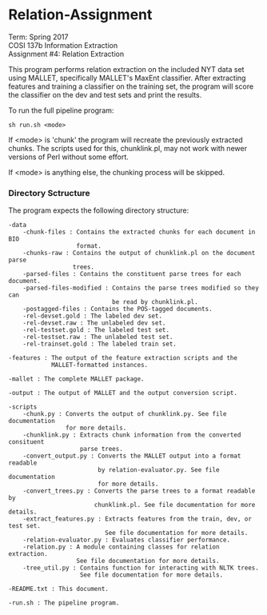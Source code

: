 # Relation-Assignment

Term: Spring 2017  
COSI 137b Information Extraction  
Assignment #4: Relation Extraction

This program performs relation extraction on the included NYT data set using
MALLET, specifically MALLET's MaxEnt classifier. After extracting features
and training a classifier on the training set, the program will score the
classifier on the dev and test sets and print the results.

To run the full pipeline program:

    sh run.sh <mode>
    
If \<mode\> is 'chunk' the program will recreate the previously extracted chunks.
The scripts used for this, chunklink.pl, may not work with newer versions of
Perl without some effort.

If \<mode\> is anything else, the chunking process will be skipped.


### Directory Sctructure ###
The program expects the following directory structure:

    -data
        -chunk-files : Contains the extracted chunks for each document in BIO
                       format.
        -chunks-raw : Contains the output of chunklink.pl on the document parse
                      trees.
        -parsed-files : Contains the constituent parse trees for each document.
        -parsed-files-modified : Contains the parse trees modified so they can
                                 be read by chunklink.pl.
        -postagged-files : Contains the POS-tagged documents.
        -rel-devset.gold : The labeled dev set.
        -rel-devset.raw : The unlabeled dev set.
        -rel-testset.gold : The labeled test set.
        -rel-testset.raw : The unlabeled test set.
        -rel-trainset.gold : The labeled train set.
        
    -features : The output of the feature extraction scripts and the
                MALLET-formatted instances.
                
    -mallet : The complete MALLET package.
    
    -output : The output of MALLET and the output conversion script.
    
    -scripts
        -chunk.py : Converts the output of chunklink.py. See file documentation
                    for more details.
        -chunklink.py : Extracts chunk information from the converted consituent
                        parse trees.
        -convert_output.py : Converts the MALLET output into a format readable
                             by relation-evaluator.py. See file documentation
                             for more details.
        -convert_trees.py : Converts the parse trees to a format readable by
                            chunklink.pl. See file documentation for more details.
        -extract_features.py : Extracts features from the train, dev, or test set.
                               See file documentation for more details.
        -relation-evaluator.py : Evaluates classifier performance.
        -relation.py : A module containing classes for relation extraction.
                       See file documentation for more details.
        -tree_util.py : Contains function for interacting with NLTK trees.
                        See file documentation for more details.
                        
    -README.txt : This document.
    
    -run.sh : The pipeline program.